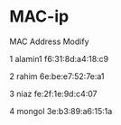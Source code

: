 # MAC-ip
MAC Address	Modify

1	alamin1	f6:31:8d:a4:18:c9	

2	rahim	6e:be:e7:52:7e:a1	

3	niaz	fe:2f:1e:9d:c4:07

4       mongol   3e:b3:89:a6:15:1a
